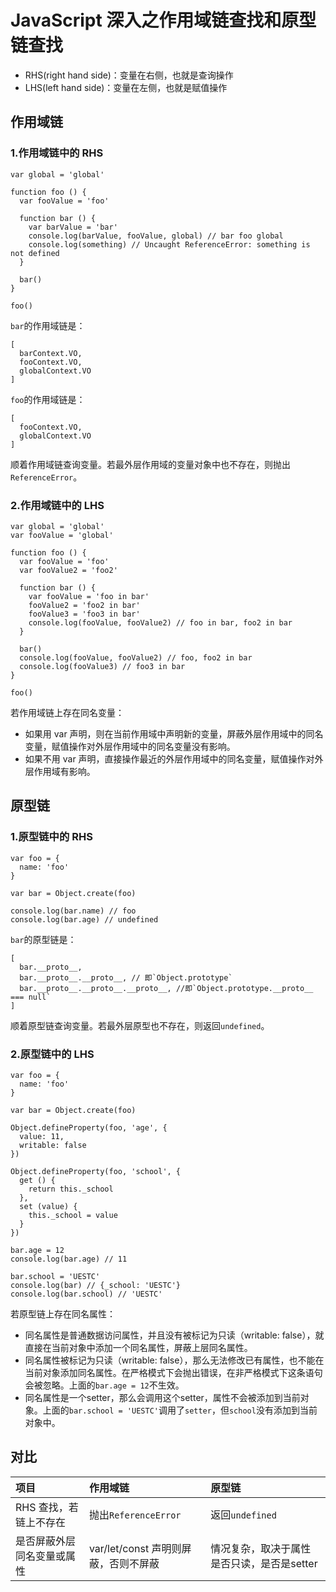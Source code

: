 # JavaScript 深入之作用域链查找和原型链查找

* RHS(right hand side)：变量在右侧，也就是查询操作
* LHS(left hand side)：变量在左侧，也就是赋值操作

## 作用域链

### 1.作用域链中的 RHS

    var global = 'global'

    function foo () {
      var fooValue = 'foo'

      function bar () {
        var barValue = 'bar'
        console.log(barValue, fooValue, global) // bar foo global
        console.log(something) // Uncaught ReferenceError: something is not defined
      }

      bar()
    }

    foo()

`bar`的作用域链是：

    [
      barContext.VO,
      fooContext.VO,
      globalContext.VO
    ]

`foo`的作用域链是：

    [
      fooContext.VO,
      globalContext.VO
    ]

顺着作用域链查询变量。若最外层作用域的变量对象中也不存在，则抛出`ReferenceError`。

### 2.作用域链中的 LHS

    var global = 'global'
    var fooValue = 'global'

    function foo () {
      var fooValue = 'foo'
      var fooValue2 = 'foo2'

      function bar () {
        var fooValue = 'foo in bar'
        fooValue2 = 'foo2 in bar'
        fooValue3 = 'foo3 in bar'
        console.log(fooValue, fooValue2) // foo in bar, foo2 in bar
      }

      bar()
      console.log(fooValue, fooValue2) // foo, foo2 in bar 
      console.log(fooValue3) // foo3 in bar
    }

    foo()

若作用域链上存在同名变量：
* 如果用 var 声明，则在当前作用域中声明新的变量，屏蔽外层作用域中的同名变量，赋值操作对外层作用域中的同名变量没有影响。
* 如果不用 var 声明，直接操作最近的外层作用域中的同名变量，赋值操作对外层作用域有影响。

## 原型链

### 1.原型链中的 RHS

    var foo = {
      name: 'foo'
    }

    var bar = Object.create(foo)

    console.log(bar.name) // foo
    console.log(bar.age) // undefined
    
`bar`的原型链是：

    [
      bar.__proto__,
      bar.__proto__.__proto__, // 即`Object.prototype`
      bar.__proto__.__proto__.__proto__, //即`Object.prototype.__proto__ === null`
    ]

顺着原型链查询变量。若最外层原型也不存在，则返回`undefined`。

### 2.原型链中的 LHS

    var foo = {
      name: 'foo'
    }

    var bar = Object.create(foo)

    Object.defineProperty(foo, 'age', {
      value: 11,
      writable: false
    })

    Object.defineProperty(foo, 'school', {
      get () {
        return this._school
      },
      set (value) {
        this._school = value
      }
    })
    
    bar.age = 12
    console.log(bar.age) // 11
    
    bar.school = 'UESTC'
    console.log(bar) // {_school: 'UESTC'}
    console.log(bar.school) // 'UESTC'

若原型链上存在同名属性：
* 同名属性是普通数据访问属性，并且没有被标记为只读（writable: false），就直接在当前对象中添加一个同名属性，屏蔽上层同名属性。
* 同名属性被标记为只读（writable: false），那么无法修改已有属性，也不能在当前对象添加同名属性。在严格模式下会抛出错误，在非严格模式下这条语句会被忽略。上面的`bar.age = 12`不生效。
* 同名属性是一个setter，那么会调用这个setter，属性不会被添加到当前对象。上面的`bar.school = 'UESTC'`调用了`setter`，但`school`没有添加到当前对象中。

## 对比

| **项目** | **作用域链** | **原型链** |
| :--- | :--- | :--- |
| RHS 查找，若链上不存在 | 抛出`ReferenceError` | 返回`undefined` |
| 是否屏蔽外层同名变量或属性 | var/let/const 声明则屏蔽，否则不屏蔽 | 情况复杂，取决于属性是否只读，是否是setter |
